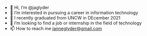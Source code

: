 - 👋 Hi, I’m @jaglyder
- 👀 I’m interested in pursuing a career in information technology
- 🌱 I recently graduated from UNCW in DEcember 2021
- 💞️ I’m looking to find a job or internship in the field of technology
- 📫 How to reach me janneglyder@gmail.com

<!---
jaglyder/jaglyder is a ✨ special ✨ repository because its `README.md` (this file) appears on your GitHub profile.
You can click the Preview link to take a look at your changes.
--->
